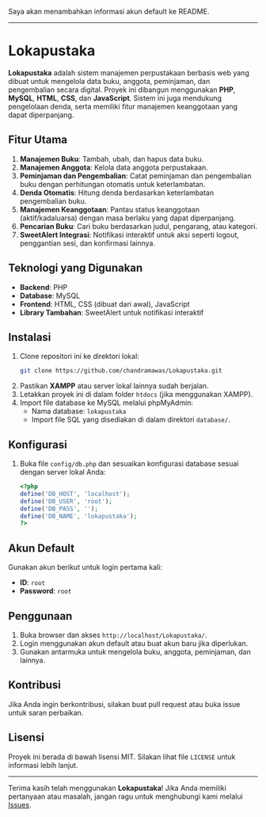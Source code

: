 Saya akan menambahkan informasi akun default ke README.

---

# Lokapustaka

**Lokapustaka** adalah sistem manajemen perpustakaan berbasis web yang dibuat untuk mengelola data buku, anggota, peminjaman, dan pengembalian secara digital. Proyek ini dibangun menggunakan **PHP**, **MySQL**, **HTML**, **CSS**, dan **JavaScript**. Sistem ini juga mendukung pengelolaan denda, serta memiliki fitur manajemen keanggotaan yang dapat diperpanjang.

## Fitur Utama
1. **Manajemen Buku**: Tambah, ubah, dan hapus data buku.
2. **Manajemen Anggota**: Kelola data anggota perpustakaan.
3. **Peminjaman dan Pengembalian**: Catat peminjaman dan pengembalian buku dengan perhitungan otomatis untuk keterlambatan.
4. **Denda Otomatis**: Hitung denda berdasarkan keterlambatan pengembalian buku.
5. **Manajemen Keanggotaan**: Pantau status keanggotaan (aktif/kadaluarsa) dengan masa berlaku yang dapat diperpanjang.
6. **Pencarian Buku**: Cari buku berdasarkan judul, pengarang, atau kategori.
7. **SweetAlert Integrasi**: Notifikasi interaktif untuk aksi seperti logout, penggantian sesi, dan konfirmasi lainnya.

## Teknologi yang Digunakan
- **Backend**: PHP
- **Database**: MySQL
- **Frontend**: HTML, CSS (dibuat dari awal), JavaScript
- **Library Tambahan**: SweetAlert untuk notifikasi interaktif

## Instalasi
1. Clone repositori ini ke direktori lokal:
   ```bash
   git clone https://github.com/chandramawas/Lokapustaka.git
   ```
2. Pastikan **XAMPP** atau server lokal lainnya sudah berjalan.
3. Letakkan proyek ini di dalam folder `htdocs` (jika menggunakan XAMPP).
4. Import file database ke MySQL melalui phpMyAdmin:
   - Nama database: `lokapustaka`
   - Import file SQL yang disediakan di dalam direktori `database/`.

## Konfigurasi
1. Buka file `config/db.php` dan sesuaikan konfigurasi database sesuai dengan server lokal Anda:
   ```php
   <?php
   define('DB_HOST', 'localhost');
   define('DB_USER', 'root');
   define('DB_PASS', '');
   define('DB_NAME', 'lokapustaka');
   ?>
   ```

## Akun Default
Gunakan akun berikut untuk login pertama kali:
- **ID**: `root`
- **Password**: `root`

## Penggunaan
1. Buka browser dan akses `http://localhost/Lokapustaka/`.
2. Login menggunakan akun default atau buat akun baru jika diperlukan.
3. Gunakan antarmuka untuk mengelola buku, anggota, peminjaman, dan lainnya.

## Kontribusi
Jika Anda ingin berkontribusi, silakan buat pull request atau buka issue untuk saran perbaikan.

## Lisensi
Proyek ini berada di bawah lisensi MIT. Silakan lihat file `LICENSE` untuk informasi lebih lanjut.

---

Terima kasih telah menggunakan **Lokapustaka**! Jika Anda memiliki pertanyaan atau masalah, jangan ragu untuk menghubungi kami melalui [Issues](https://github.com/chandramawas/Lokapustaka/issues).